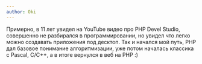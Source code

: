 ```yaml
---
author: Oki
---
```


Примерно, в 11 лет увидел на YouTube видео про PHP Devel Studio, совершенно не разбирался в программировании, но увидел
что легко можно создавать приложения под десктоп. Так и начался мой путь, PHP дал базовое понимание алгоритмизации,
уже потом началась классика с Pascal, C/C++, а в итоге вернулся в веб на PHP :)